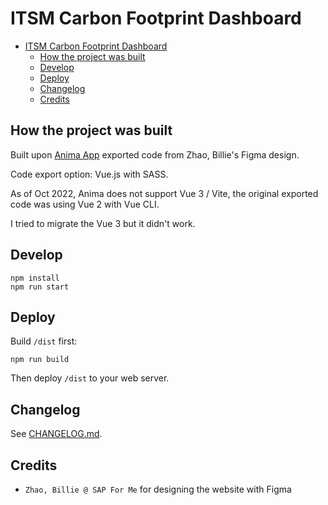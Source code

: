 # ITSM Carbon Footprint Dashboard

- [ITSM Carbon Footprint Dashboard](#itsm-carbon-footprint-dashboard)
  - [How the project was built](#how-the-project-was-built)
  - [Develop](#develop)
  - [Deploy](#deploy)
  - [Changelog](#changelog)
  - [Credits](#credits)

## How the project was built

Built upon [Anima App](https://www.animaapp.com) exported code from Zhao, Billie's Figma design.

Code export option: Vue.js with SASS.

As of Oct 2022, Anima does not support Vue 3 / Vite, the original exported code was using Vue 2 with Vue CLI.

I tried to migrate the Vue 3 but it didn't work.

## Develop

```
npm install
npm run start
```

## Deploy

Build `/dist` first:

```
npm run build
```

Then deploy `/dist` to your web server.

## Changelog

See [CHANGELOG.md](CHANGELOG.md).

## Credits

- `Zhao, Billie @ SAP For Me` for designing the website with Figma